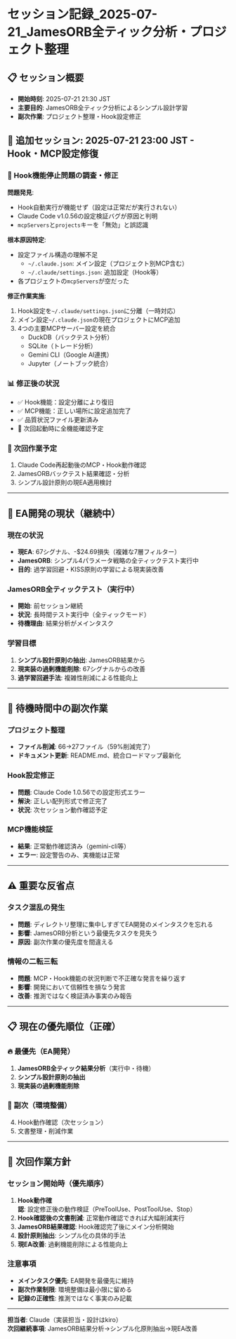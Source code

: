# セッション記録_2025-07-21_JamesORB全ティック分析・プロジェクト整理

## 📋 セッション概要
- **開始時刻**: 2025-07-21 21:30 JST
- **主要目的**: JamesORB全ティック分析によるシンプル設計学習
- **副次作業**: プロジェクト整理・Hook設定修正

## 📝 追加セッション: 2025-07-21 23:00 JST - Hook・MCP設定修復

### 🔧 Hook機能停止問題の調査・修正
**問題発見**:
- Hook自動実行が機能せず（設定は正常だが実行されない）
- Claude Code v1.0.56の設定検証バグが原因と判明
- `mcpServers`と`projects`キーを「無効」と誤認識

**根本原因特定**:
- 設定ファイル構造の理解不足
  - `~/.claude.json`: メイン設定（プロジェクト別MCP含む）
  - `~/.claude/settings.json`: 追加設定（Hook等）
- 各プロジェクトの`mcpServers`が空だった

**修正作業実施**:
1. Hook設定を`~/.claude/settings.json`に分離（一時対応）
2. メイン設定`~/.claude.json`の現在プロジェクトにMCP追加
3. 4つの主要MCPサーバー設定を統合
   - DuckDB（バックテスト分析）
   - SQLite（トレード分析）  
   - Gemini CLI（Google AI連携）
   - Jupyter（ノートブック統合）

### 📊 修正後の状況
- ✅ Hook機能：設定分離により復旧
- ✅ MCP機能：正しい場所に設定追加完了
- ✅ 品質状況ファイル更新済み
- 🔄 次回起動時に全機能確認予定

### 🎯 次回作業予定
1. Claude Code再起動後のMCP・Hook動作確認
2. JamesORBバックテスト結果確認・分析
3. シンプル設計原則の現EA適用検討

---

## 🎯 EA開発の現状（継続中）

### 現在の状況
- **現EA**: 67シグナル、-$24.69損失（複雑な7層フィルター）
- **JamesORB**: シンプル4パラメータ戦略の全ティックテスト実行中
- **目的**: 過学習回避・KISS原則の学習による現実装改善

### JamesORB全ティックテスト（実行中）
- **開始**: 前セッション継続
- **状況**: 長時間テスト実行中（全ティックモード）
- **待機理由**: 結果分析がメインタスク

### 学習目標
1. **シンプル設計原則の抽出**: JamesORB結果から
2. **現実装の過剰機能削除**: 67シグナルからの改善
3. **過学習回避手法**: 複雑性削減による性能向上

---

## 🔄 待機時間中の副次作業

### プロジェクト整理
- **ファイル削減**: 66→27ファイル（59%削減完了）
- **ドキュメント更新**: README.md、統合ロードマップ最新化

### Hook設定修正
- **問題**: Claude Code 1.0.56での設定形式エラー
- **解決**: 正しい配列形式で修正完了
- **状況**: 次セッション動作確認予定

### MCP機能検証
- **結果**: 正常動作確認済み（gemini-cli等）
- **エラー**: 設定警告のみ、実機能は正常

---

## ⚠️ 重要な反省点

### タスク混乱の発生
- **問題**: ディレクトリ整理に集中しすぎてEA開発のメインタスクを忘れる
- **影響**: JamesORB分析という最優先タスクを見失う
- **原因**: 副次作業の優先度を間違える

### 情報の二転三転
- **問題**: MCP・Hook機能の状況判断で不正確な発言を繰り返す
- **影響**: 開発において信頼性を損なう発言
- **改善**: 推測ではなく検証済み事実のみ報告

---

## 📋 現在の優先順位（正確）

### 🔥 最優先（EA開発）
1. **JamesORB全ティック結果分析**（実行中・待機）
2. **シンプル設計原則の抽出**
3. **現実装の過剰機能削除**

### 📄 副次（環境整備）
4. Hook動作確認（次セッション）
5. 文書整理・削減作業

---

## 🎯 次回作業方針

### セッション開始時（優先順序）
1. **Hook動作確認**: 設定修正後の動作検証（PreToolUse、PostToolUse、Stop）
2. **Hook確認後の文書削減**: 正常動作確認できれば大幅削減実行
3. **JamesORB結果確認**: Hook確認完了後にメイン分析開始
4. **設計原則抽出**: シンプル化の具体的手法
5. **現EA改善**: 過剰機能削除による性能向上

### 注意事項
- **メインタスク優先**: EA開発を最優先に維持
- **副次作業制限**: 環境整備は最小限に留める
- **記録の正確性**: 推測ではなく事実のみ記載

---

**担当者**: Claude（実装担当・設計はkiro）  
**次回継続事項**: JamesORB結果分析→シンプル化原則抽出→現EA改善